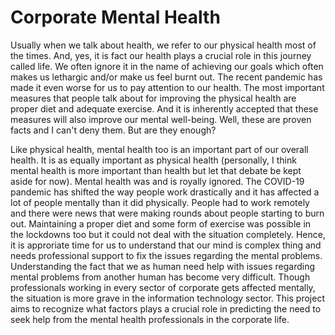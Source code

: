 Corporate Mental Health
============================

Usually when we talk about health, we refer to our physical health most of the times. And, yes, it is fact our health plays a crucial role in this journey called life. We often ignore it in the name of achieving our goals which often makes us lethargic and/or make us feel burnt out. The recent pandemic has made it even worse for us to pay attention to our health. The most important measures that people talk about for improving the physical health are proper diet and adequate exercise. And it is inherently accepted that these measures will also improve our mental well-being. Well, these are proven facts and I can't deny them. But are they enough?

Like physical health, mental health too is an important part of our overall health. It is as equally important as physical health (personally, I think mental health is more important than health but let that debate be kept aside for now). Mental health was and is royally ignored. The COVID-19 pandemic has shifted the way people work drastically and it has affected a lot of people mentally than it did physically. People had to work remotely and there were news that were making rounds about people starting to burn out. Maintaining a proper diet and some form of exercise was possible in the lockdowns too but it could not deal with the situation completely. Hence, it is approriate time for us to understand that our mind is complex thing and needs professional support to fix the issues regarding the mental problems. Understanding the fact that we as human need help with issues regarding mental problems from another human has become very difficult. Though professionals working in every sector of corporate gets affected mentally, the situation is more grave in the information technology sector.
This project aims to recognize what factors plays a crucial role in predicting the need to seek help from the mental health professionals in the corporate life. 